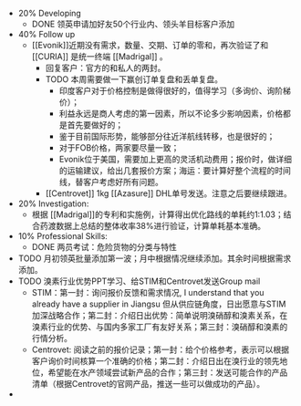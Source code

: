 - 20% Developing
	- DONE 领英申请加好友50个行业内、领头羊目标客户添加
- 40% Follow up
	- [[Evonik]]近期没有需求，数量、交期、订单的零和，再次验证了和 [[CURIA]] 是统一终端 [[Madrigal]] 。
		- 回复客户：官方的和私人的两封。
		- TODO 本周需要做一下赢创订单复盘和丢单复盘。
			- 印度客户对于价格控制是做得很好的，值得学习（多询价、询阶梯价）；
			- 利益永远是商人考虑的第一因素，所以不论多少影响因素，价格都是首先要做好的；
			- 鉴于目前国际形势，能够部分往近洋航线转移，也是很好的；
			- 对于FOB价格，两家要尽量一致；
			- Evonik位于美国，需要加上更高的灵活机动费用；报价时，做详细的运输建议，给出几套报价方案；海运：要计算好整个流程的时间线，替客户考虑好所有问题。
		- [[Centrovet]] 1kg [[Azasure]] DHL单号发送。注意之后要继续跟进。
- 20% Investigation:
	- 根据 [[Madrigal]]的专利和实施例，计算得出优化路线的单耗约1:1.03；结合药渡数据上总结的整体收率38%进行验证，计算单耗基本准确。
- 10% Professional Skills:
	- DONE 两员考试：危险货物的分类与特性
- TODO 月初领英批量添加第一波；月中根据情况继续添加。其余时间根据需求添加。
- TODO 溴素行业优势PPT学习、给STIM和Centrovet发送Group mail
	- STIM：第一封：询问报价反馈和需求情况, I understand that you already have a supplier in Jiangsu 但从供应链角度，日出愿意与STIM加深战略合作；第二封：介绍日出优势：简单说明溴硝醇和溴素关系，在溴素行业的优势、与国内多家工厂有友好关系；第三封：溴硝醇和溴素的行情分析。
	- Centrovet: 阅读之前的报价记录；第一封：给个价格参考，表示可以根据客户询价时间核算一个准确的价格；第二封：介绍日出在溴行业的领先地位，希望能在水产领域尝试新产品的合作；第三封：发送可能合作的产品清单（根据Centrovet的官网产品，推送一些可以做成功的产品）。
-